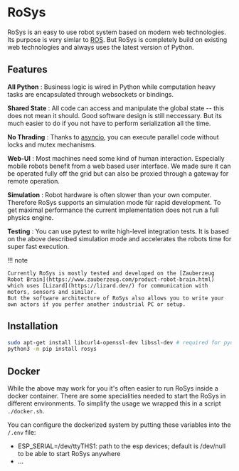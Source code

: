 # RoSys

RoSys is an easy to use robot system based on modern web technologies.
Its purpose is very simlar to [ROS](https://www.ros.org/).
But RoSys is completely build on existing web technologies and always uses the latest version of Python.

## Features

**All Python**
: Business logic is wired in Python while computation heavy tasks are encapsulated through websockets or bindings.

**Shared State**
: All code can access and manipulate the global state -- this does not mean it should.
Good software design is still neccessary.
But its much easier to do if you not have to perform serialization all the time.

**No Thrading**
: Thanks to [asyncio](https://docs.python.org/3/library/asyncio.html), you can execute parallel code without locks and mutex mechanisms.

**Web-UI**
: Most machines need some kind of human interaction.
Especially mobile robots benefit from a web based user interface.
We made sure it can be operated fully off the grid but can also be proxied through a gateway for remote operation.

**Simulation**
: Robot hardware is often slower than your own computer.
Therefore RoSys supports an simulation mode für rapid development.
To get maximal performance the current implementation does not run a full physics engine.

**Testing**
: You can use pytest to write high-level integration tests. It is based on the above described simulation mode and accelerates the robots time for super fast execution.

!!! note

    Currently RoSys is mostly tested and developed on the [Zauberzeug Robot Brain](https://www.zauberzeug.com/product-robot-brain.html) which uses [Lizard](https://lizard.dev/) for communication with motors, sensors and similar.
    But the software architecture of RoSys also allows you to write your own actors if you perfer another industrial PC or setup.

## Installation

```bash
sudo apt-get install libcurl4-openssl-dev libssl-dev # required for pycurl
python3 -m pip install rosys
```

## Docker

While the above may work for you it's often easier to run RoSys inside a docker container. There are some specialities needed to start the RoSys in different environments. To simplify the usage we wrapped this in a script `./docker.sh`.

You can configure the dockerized system by putting these variables into the `/.env` file:

- ESP_SERIAL=/dev/ttyTHS1: path to the esp devices; default is /dev/null to be able to start RoSys anywhere
- ...
